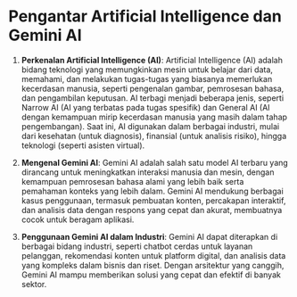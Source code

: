 # Pengantar Artificial Intelligence dan Gemini AI

1. **Perkenalan Artificial Intelligence (AI)**: Artificial Intelligence (AI) adalah bidang teknologi yang memungkinkan mesin untuk belajar dari data, memahami, dan melakukan tugas-tugas yang biasanya memerlukan kecerdasan manusia, seperti pengenalan gambar, pemrosesan bahasa, dan pengambilan keputusan. AI terbagi menjadi beberapa jenis, seperti Narrow AI (AI yang terbatas pada tugas spesifik) dan General AI (AI dengan kemampuan mirip kecerdasan manusia yang masih dalam tahap pengembangan). Saat ini, AI digunakan dalam berbagai industri, mulai dari kesehatan (untuk diagnosis), finansial (untuk analisis risiko), hingga teknologi (seperti asisten virtual).

2. **Mengenal Gemini AI**: Gemini AI adalah salah satu model AI terbaru yang dirancang untuk meningkatkan interaksi manusia dan mesin, dengan kemampuan pemrosesan bahasa alami yang lebih baik serta pemahaman konteks yang lebih dalam. Gemini AI mendukung berbagai kasus penggunaan, termasuk pembuatan konten, percakapan interaktif, dan analisis data dengan respons yang cepat dan akurat, membuatnya cocok untuk beragam aplikasi.

3. **Penggunaan Gemini AI dalam Industri**: Gemini AI dapat diterapkan di berbagai bidang industri, seperti chatbot cerdas untuk layanan pelanggan, rekomendasi konten untuk platform digital, dan analisis data yang kompleks dalam bisnis dan riset. Dengan arsitektur yang canggih, Gemini AI mampu memberikan solusi yang cepat dan efektif di banyak sektor.
